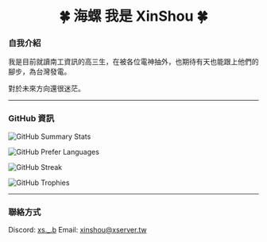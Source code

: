 <h1 align="center">🍀 海螺 我是 XinShou 🍀</h1>

### 自我介紹
我是目前就讀南工資訊的高三生，在被各位電神抽外，也期待有天也能跟上他們的腳步，為台灣發電。

對於未來方向還很迷茫。

---

### GitHub 資訊
![GitHub Summary Stats](https://github-readme-stats.vercel.app/api?username=IceXinShou&show_icons=true&rank_icon=percentile&border_radius=10&locale=en&custom_title=總覽&theme=react)

![GitHub Prefer Languages](https://github-readme-stats.vercel.app/api/top-langs/?username=IceXinShou&layout=compact&theme=react&border_radius=10&custom_title=偏好語言)

![GitHub Streak](https://streak-stats.demolab.com/?user=IceXinShou&theme=react&border_radius=10&locale=en&mode=weekly&date_format=[Y-]n-j)

![GitHub Trophies](https://github-profile-trophy.vercel.app/?username=IceXinShou&theme=nord&rank=-?,-C&column=-1&margin-w=10&margin-h=10)

---

### 聯絡方式
Discord: [xs.\_.b](https://discord.gg/ZV3PaCscc7)
Email: xinshou@xserver.tw
